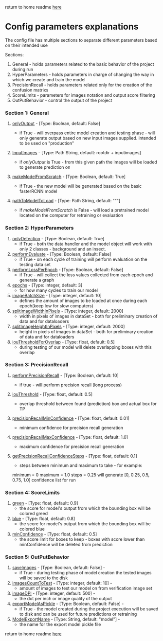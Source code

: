 return to home readme [here](../../README.md)
# Config parameters explanations

The config file has multiple sections to separate different parameters based on their intended use

Sections:
1. General - holds parameters related to the basic behavior of the project during run 
2. HyperParameters - holds parameters in charge of changing the way in which we create and train the model
3. PrecisionRecall - holds parameters related only for the creation of the confusion matrixs
4. ScoreLimits - parameters for images notation and output score filtering
5. OutPutBehavior - control the output of the project


### Section 1: General

1. <u>onlyOutput</u> - [Type: Boolean, default: False]
   - if True - will overpass entire model creation and testing phase -
    will only generate output based on new input images supplied.
    intended to be used on "production"

2. <u>InputImages</u> - [Type: Path String, default: rootdir + inputimages]
   - if <i>onlyOutput</i> is True - from this given path the images will be loaded to generate prediction on
3. <u>makeModelFromScratch</u> - [Type: Boolean, default: True]
   - if True - the new model will be generated based on the basic fasterRCNN model
4. <u>pathToModelToLoad</u> - [Type: Path String, default: """]
   - if <i>makeModelFromScratch</i> is False - will load a pretrained model located on the computer for retraining or evaluation


### Section 2: HyperParameters

1. <u>onlyDetection</u> - [Type: Boolean, default: True] 
   - if True - both the data handler and the model object will work with only 2 classes - background and an insect. 
2. <u>performEvaluate</u> - [Type: Boolean, default: False] 
   - if True - on each cycle of training will perform evaluation on the testing data set
3. <u>performLossPerEpoch</u> - [Type: Boolean, default: False] 
   - if True - will collect the loss values collected from each epoch and generate a graph
4. <u>epochs</u> - [Type: integer, default: 3] 
   - for how many cycles to train our model 
5. <u>imageBatchSize</u> - [Type: integer, default: 10] 
   - defines the amount of images to be loaded at once during each epoch(keep low for slow computers)
6. <u>splitImageWidthInPixels</u> - [Type: integer, default: 2000] 
   - width in pixels of images in dataSet - both for preliminary creation of data and for dataloaders
7. <u>splitImageHeightInPixels</u> - [Type: integer, default: 2000]
   - height in pixels of images in dataSet - both for preliminary creation of data and for dataloaders
8. <u>iouThresholdForOverlap</u> - [Type: float, default: 0.5]
   - during testing of our model will delete overlapping boxes with this overlap 


### Section 3: PrecisionRecall

1. <u>performPrecisionRecall</u> - [Type: Boolean, default: 10]  
   - if true - will perform precision recall (long process) 
2. <u>iouThreshold</u> - [Type: float, default: 0.5] 
   - overlap threshold between found (prediction) box and actual box for TP 
3. <u>precisionRecallMinConfidence</u> - [Type: float, default: 0.01]
   - minimum confidence for precision recall generation
4. <u>precisionRecallMaxConfidence</u> - [Type: float, default: 1.0] 
   - maximum confidence for precision recall generation
5. <u>getPrecisionRecallConfidenceSteps</u> - [Type: float, default: 0.1] 
   - steps between minimum and maximum to take - for example:
   
   minimum = 0 maximum = 1.0 steps = 0.25 will generate [0, 0.25, 0.5, 0.75, 1.0] confidence list for run

### Section 4: ScoreLimits

1. <u>green</u> - [Type: float, default: 0.9] 
   - the score for model's output from which the bounding box will be colored greed 
2. <u>blue</u> - [Type: float, default: 0.8] 
   - the score for model's output from which the bounding box will be colored blue 
3. <u>minConfidence</u> - [Type: float, default: 0.5] 
   - the score limit for boxes to keep - boxes with score lower than minConfidence will be deleted from prediction

### Section 5: OutPutBehavior

1. <u>saveImages</u> - [Type: Boolean, default: False] - 
   - if True - during testing phase of model creation the tested images will be saved to the disk
2. <u>imagesCountToTest</u> - [Type: integer, default: 10]  - 
   - amount of images to test our model on from verification image set 
3. <u>imageDPI</u> - [Type: integer, default: 500]  - 
   - the dot per inch or image quality of the output 
4. <u>exportModelAsPickle</u> - [Type: Boolean, default: False] -
   - if True - the model created during the project execution will be saved to disk and can be used for future predictions or retraining
5. <u>ModelExportName</u> - [Type: String, default: "model"] -
   - the name for the export model pickle file


return to home readme [here](../../README.md)